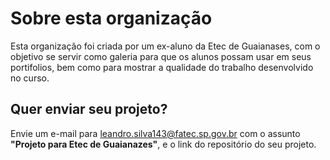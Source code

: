 # Sobre esta organização

Esta organização foi criada por um ex-aluno da Etec de Guaianases, com o objetivo se servir como galeria para que os alunos possam usar em seus portifolios, bem como para mostrar a qualidade do trabalho desenvolvido no curso.

## Quer enviar seu projeto?

Envie um e-mail para [leandro.silva143@fatec.sp.gov.br](mailto:leandro.silva143@fatec.sp.gov.br?subject=Projeto%20para%20Etec%20de%20Guaianazes) com o assunto **"Projeto para Etec de Guaianazes"**, e o link do repositório do seu projeto.
